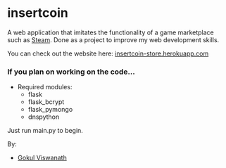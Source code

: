 # insertcoin

A web application that imitates the functionality of a game marketplace such as [Steam](https://steamcommunity.com/).
Done as a project to improve my web development skills.

You can check out the website here: [insertcoin-store.herokuapp.com](https://insertcoin-store.herokuapp.com/)

### If you plan on working on the code...

- Required modules:
    - flask
    - flask_bcrypt
    - flask_pymongo
    - dnspython

Just run main.py to begin.

By:
- [Gokul Viswanath](https://1gokul.github.io/)

